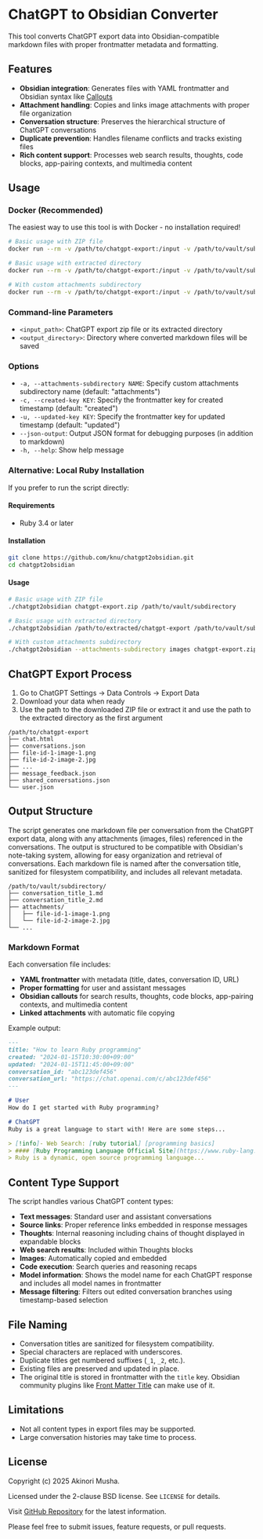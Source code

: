 # ChatGPT to Obsidian Converter

This tool converts ChatGPT export data into Obsidian-compatible markdown files with proper frontmatter metadata and formatting.

## Features

- **Obsidian integration**: Generates files with YAML frontmatter and Obsidian syntax like [Callouts](https://help.obsidian.md/callouts)
- **Attachment handling**: Copies and links image attachments with proper file organization
- **Conversation structure**: Preserves the hierarchical structure of ChatGPT conversations
- **Duplicate prevention**: Handles filename conflicts and tracks existing files
- **Rich content support**: Processes web search results, thoughts, code blocks, app-pairing contexts, and multimedia content

## Usage

### Docker (Recommended)

The easiest way to use this tool is with Docker - no installation required!

```sh
# Basic usage with ZIP file
docker run --rm -v /path/to/chatgpt-export:/input -v /path/to/vault/subdirectory:/output akinori/chatgpt2obsidian /input/chatgpt-export.zip /output

# Basic usage with extracted directory
docker run --rm -v /path/to/chatgpt-export:/input -v /path/to/vault/subdirectory:/output akinori/chatgpt2obsidian /input /output

# With custom attachments subdirectory
docker run --rm -v /path/to/chatgpt-export:/input -v /path/to/vault/subdirectory:/output akinori/chatgpt2obsidian --attachments-subdirectory images /input/chatgpt-export.zip /output
```

### Command-line Parameters

- `<input_path>`: ChatGPT export zip file or its extracted directory
- `<output_directory>`: Directory where converted markdown files will be saved

### Options

- `-a, --attachments-subdirectory NAME`: Specify custom attachments subdirectory name (default: "attachments")
- `-c, --created-key KEY`: Specify the frontmatter key for created timestamp (default: "created")
- `-u, --updated-key KEY`: Specify the frontmatter key for updated timestamp (default: "updated")
- `--json-output`: Output JSON format for debugging purposes (in addition to markdown)
- `-h, --help`: Show help message

### Alternative: Local Ruby Installation

If you prefer to run the script directly:

#### Requirements
- Ruby 3.4 or later

#### Installation
```sh
git clone https://github.com/knu/chatgpt2obsidian.git
cd chatgpt2obsidian
```

#### Usage
```sh
# Basic usage with ZIP file
./chatgpt2obsidian chatgpt-export.zip /path/to/vault/subdirectory

# Basic usage with extracted directory
./chatgpt2obsidian /path/to/extracted/chatgpt-export /path/to/vault/subdirectory

# With custom attachments subdirectory
./chatgpt2obsidian --attachments-subdirectory images chatgpt-export.zip /path/to/vault/subdirectory
```

## ChatGPT Export Process

1. Go to ChatGPT Settings → Data Controls → Export Data
2. Download your data when ready
3. Use the path to the downloaded ZIP file or extract it and use the path to the extracted directory as the first argument

```
/path/to/chatgpt-export
├── chat.html
├── conversations.json
├── file-id-1-image-1.png
├── file-id-2-image-2.jpg
├── ...
├── message_feedback.json
├── shared_conversations.json
└── user.json
```

## Output Structure

The script generates one markdown file per conversation from the ChatGPT export data, along with any attachments (images, files) referenced in the conversations.
The output is structured to be compatible with Obsidian's note-taking system, allowing for easy organization and retrieval of conversations.
Each markdown file is named after the conversation title, sanitized for filesystem compatibility, and includes all relevant metadata.

```
/path/to/vault/subdirectory/
├── conversation_title_1.md
├── conversation_title_2.md
├── attachments/
│   ├── file-id-1-image-1.png
│   └── file-id-2-image-2.jpg
└── ...
```

### Markdown Format

Each conversation file includes:

- **YAML frontmatter** with metadata (title, dates, conversation ID, URL)
- **Proper formatting** for user and assistant messages
- **Obsidian callouts** for search results, thoughts, code blocks, app-pairing contexts, and multimedia content
- **Linked attachments** with automatic file copying

Example output:

```markdown
---
title: "How to learn Ruby programming"
created: "2024-01-15T10:30:00+09:00"
updated: "2024-01-15T11:45:00+09:00"
conversation_id: "abc123def456"
conversation_url: "https://chat.openai.com/c/abc123def456"
---

# User
How do I get started with Ruby programming?

# ChatGPT
Ruby is a great language to start with! Here are some steps...

> [!info]- Web Search: [ruby tutorial] [programming basics]
> #### [Ruby Programming Language Official Site](https://www.ruby-lang.org/)
> Ruby is a dynamic, open source programming language...
```

## Content Type Support

The script handles various ChatGPT content types:

- **Text messages**: Standard user and assistant conversations
- **Source links**: Proper reference links embedded in response messages
- **Thoughts**: Internal reasoning including chains of thought displayed in expandable blocks
- **Web search results**: Included within Thoughts blocks
- **Images**: Automatically copied and embedded
- **Code execution**: Search queries and reasoning recaps
- **Model information**: Shows the model name for each ChatGPT response and includes all model names in frontmatter
- **Message filtering**: Filters out edited conversation branches using timestamp-based selection

## File Naming

- Conversation titles are sanitized for filesystem compatibility.
- Special characters are replaced with underscores.
- Duplicate titles get numbered suffixes (`_1`, `_2`, etc.).
- Existing files are preserved and updated in place.
- The original title is stored in frontmatter with the `title` key.
  Obsidian community plugins like [Front Matter Title](https://github.com/snezhig/obsidian-front-matter-title) can make use of it.

## Limitations

- Not all content types in export files may be supported.
- Large conversation histories may take time to process.

## License

Copyright (c) 2025 Akinori Musha.

Licensed under the 2-clause BSD license.  See `LICENSE` for details.

Visit [GitHub Repository](https://github.com/knu/chatgpt2obsidian) for the latest information.

Please feel free to submit issues, feature requests, or pull requests.
